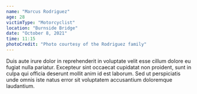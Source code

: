 ```yaml
---
name: "Marcus Rodriguez"
age: 28
victimType: "Motorcyclist"
location: "Burnside Bridge"
date: "October 8, 2021"
time: 11:15
photoCredit: "Photo courtesy of the Rodriguez family"
---
```


Duis aute irure dolor in reprehenderit in voluptate velit esse cillum dolore eu fugiat nulla pariatur. Excepteur sint occaecat cupidatat non proident, sunt in culpa qui officia deserunt mollit anim id est laborum. Sed ut perspiciatis unde omnis iste natus error sit voluptatem accusantium doloremque laudantium.
